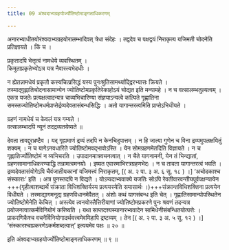 ```yaml
---
title: 09 अंश्वदाभ्यग्रहयोर्ज्योतिष्टोमाङ्गताधिकरणम्

---
```


अनारभ्याधीतयोरंश्वदाभ्यग्रहयोरालम्भादिवत् त्रेधा संदेहः । तद्वदेव च पक्षद्वयं निराकृत्य यजिमती चोदनेति प्रतिज्ञायते । किं च ।

प्रकृतादपि भेत्तृत्वं नामधेये व्यवस्थितम् ।  
किमुताप्रकृतेभ्योऽत्र यत्र नैवास्त्यभेदधीः ।  


न ह्येतन्नामधेयं प्रकृतौ कस्यचित्प्रसिद्धं यस्य पुनःश्रुतिसामर्थ्याद्द्विरभ्यासः क्रियते । तस्माद्ग़ृह्णातिचोदनासामान्येन ज्योतिष्टोमप्रकृतिरेकाहोऽयं चोद्यत इति मन्यामहे । न च वत्सालम्भतुल्यत्वम् । एकत्र यजतेः प्रत्यक्षत्वादन्यत्र चाव्यभिचारिण्या संज्ञयाऽन्यत्वे कल्पिते गृह्णातिना समस्तज्योतिष्टोमधर्मप्राप्तेर्द्रव्यदेवतासंबन्धसिद्धिः । अतो यागान्तरत्वमिति प्राप्तेऽभिधीयते ।

ग्रहणं नामधेयं च केवलं यत्र गम्यते ।  
वत्सालम्भादपि न्यूनं तदद्रव्यतयेष्यते ॥  


देवता तावद्दूरभ्रष्टैव । यद् गृह्यमाणं द्रव्यं तदपि न केनचिदुपात्तम् । न हि जात्या गुणेन च विना द्रव्यमुपलक्षयितुं शक्यम् । न च यागेऽनवधारिते ज्योतिष्टोमवद्भावोऽस्ति । येन सोमग्रहणमेतदिति विज्ञायते । न च गृह्णातिर्ज्योतिष्टोमं न व्यभिचरति । उपादानमात्रवचनत्वात् । न चैते यागनामनी, येन तं भिन्द्यातां, ग्रहणसामानाधिकरण्याद्धि तन्नामत्वमनयोः । इष्यत एवास्माभिरत्रग्रहणभेदः । न च तावता यागान्तरत्वं भवति । द्रव्यदेवतासंयोगेऽपि चैवंजातीयकानां यजिमत्त्वं निराकृतम्,  \[( अ. २ पा. ३ अ. ६ सू. १८ ) ।\] ‘अचोदकाश्च संस्काराः’ इति । अत्र पुनस्तदपि न विद्यते । योऽप्यदाभ्यवाक्ये यजतिः सोऽपि रेवतीवारवन्तीयपूर्वपक्षन्यायेन +++(गृहीत्वाशब्दार्थे संक्राता विधिशक्तिर्यस्य प्रत्ययस्येति समासार्थः ।)+++संक्रान्तविधिशक्तिना प्रत्ययेन विधीयते । तस्माद्यागमनूद्य ग्रहणविधानमेवैतत् । अंशोः कथं यागसंबन्ध इति चेत् । गृह्णातिसामान्योपस्थितेन ज्योतिष्टोमेनेति केचित् । अस्त्येव त्वनयोस्तैत्तिरीयाणां ज्योतिष्टोमप्रकरणे पुनः श्रवणं तदन्यत्र प्रयोजनत्वात्कर्मविनियोगं करिष्यति । यथा साप्तदश्यस्यानारभ्यवादेन सामिधेनीसंबन्धितयोत्पत्तेः । प्राकरणिकैश्च वचनैर्विनियोगादर्थवत्त्वमेवमिहापि द्रष्टव्यम् । तेन  \[( अ. २ पा. ३ अ. ५ सू. १२ ) ।\] ‘संस्कारश्चाप्रकरणेऽकर्मशब्दत्वात्’ इत्ययमेव पक्षः ॥ २० ॥

इति अंश्वदाभ्यग्रहयोर्ज्योतिष्टोमाङ्गताधिकरणम् ॥ ९ ॥
